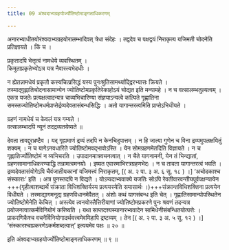 ```yaml
---
title: 09 अंश्वदाभ्यग्रहयोर्ज्योतिष्टोमाङ्गताधिकरणम्

---
```


अनारभ्याधीतयोरंश्वदाभ्यग्रहयोरालम्भादिवत् त्रेधा संदेहः । तद्वदेव च पक्षद्वयं निराकृत्य यजिमती चोदनेति प्रतिज्ञायते । किं च ।

प्रकृतादपि भेत्तृत्वं नामधेये व्यवस्थितम् ।  
किमुताप्रकृतेभ्योऽत्र यत्र नैवास्त्यभेदधीः ।  


न ह्येतन्नामधेयं प्रकृतौ कस्यचित्प्रसिद्धं यस्य पुनःश्रुतिसामर्थ्याद्द्विरभ्यासः क्रियते । तस्माद्ग़ृह्णातिचोदनासामान्येन ज्योतिष्टोमप्रकृतिरेकाहोऽयं चोद्यत इति मन्यामहे । न च वत्सालम्भतुल्यत्वम् । एकत्र यजतेः प्रत्यक्षत्वादन्यत्र चाव्यभिचारिण्या संज्ञयाऽन्यत्वे कल्पिते गृह्णातिना समस्तज्योतिष्टोमधर्मप्राप्तेर्द्रव्यदेवतासंबन्धसिद्धिः । अतो यागान्तरत्वमिति प्राप्तेऽभिधीयते ।

ग्रहणं नामधेयं च केवलं यत्र गम्यते ।  
वत्सालम्भादपि न्यूनं तदद्रव्यतयेष्यते ॥  


देवता तावद्दूरभ्रष्टैव । यद् गृह्यमाणं द्रव्यं तदपि न केनचिदुपात्तम् । न हि जात्या गुणेन च विना द्रव्यमुपलक्षयितुं शक्यम् । न च यागेऽनवधारिते ज्योतिष्टोमवद्भावोऽस्ति । येन सोमग्रहणमेतदिति विज्ञायते । न च गृह्णातिर्ज्योतिष्टोमं न व्यभिचरति । उपादानमात्रवचनत्वात् । न चैते यागनामनी, येन तं भिन्द्यातां, ग्रहणसामानाधिकरण्याद्धि तन्नामत्वमनयोः । इष्यत एवास्माभिरत्रग्रहणभेदः । न च तावता यागान्तरत्वं भवति । द्रव्यदेवतासंयोगेऽपि चैवंजातीयकानां यजिमत्त्वं निराकृतम्,  \[( अ. २ पा. ३ अ. ६ सू. १८ ) ।\] ‘अचोदकाश्च संस्काराः’ इति । अत्र पुनस्तदपि न विद्यते । योऽप्यदाभ्यवाक्ये यजतिः सोऽपि रेवतीवारवन्तीयपूर्वपक्षन्यायेन +++(गृहीत्वाशब्दार्थे संक्राता विधिशक्तिर्यस्य प्रत्ययस्येति समासार्थः ।)+++संक्रान्तविधिशक्तिना प्रत्ययेन विधीयते । तस्माद्यागमनूद्य ग्रहणविधानमेवैतत् । अंशोः कथं यागसंबन्ध इति चेत् । गृह्णातिसामान्योपस्थितेन ज्योतिष्टोमेनेति केचित् । अस्त्येव त्वनयोस्तैत्तिरीयाणां ज्योतिष्टोमप्रकरणे पुनः श्रवणं तदन्यत्र प्रयोजनत्वात्कर्मविनियोगं करिष्यति । यथा साप्तदश्यस्यानारभ्यवादेन सामिधेनीसंबन्धितयोत्पत्तेः । प्राकरणिकैश्च वचनैर्विनियोगादर्थवत्त्वमेवमिहापि द्रष्टव्यम् । तेन  \[( अ. २ पा. ३ अ. ५ सू. १२ ) ।\] ‘संस्कारश्चाप्रकरणेऽकर्मशब्दत्वात्’ इत्ययमेव पक्षः ॥ २० ॥

इति अंश्वदाभ्यग्रहयोर्ज्योतिष्टोमाङ्गताधिकरणम् ॥ ९ ॥
